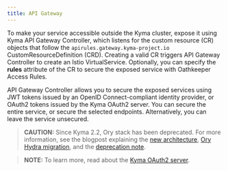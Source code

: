 ```yaml
---
title: API Gateway
---
```


To make your service accessible outside the Kyma cluster, expose it using Kyma API Gateway Controller, which listens for the custom resource (CR) objects that follow the `apirules.gateway.kyma-project.io` CustomResourceDefinition (CRD). Creating a valid CR triggers API Gateway Controller to create an Istio VirtualService. Optionally, you can specify the **rules** attribute of the CR to secure the exposed service with Oathkeeper Access Rules.

API Gateway Controller allows you to secure the exposed services using JWT tokens issued by an OpenID Connect-compliant identity provider, or OAuth2 tokens issued by the Kyma OAuth2 server. You can secure the entire service, or secure the selected endpoints. Alternatively, you can leave the service unsecured.

>**CAUTION:** Since Kyma 2.2, Ory stack has been deprecated. For more information, see the blogpost explaining the [new architecture](https://blogs.sap.com/2023/02/10/sap-btp-kyma-runtime-api-gateway-future-architecture-based-on-istio/), [Ory Hydra migration](https://blogs.sap.com/2023/06/06/sap-btp-kyma-runtime-ory-hydra-oauth2-client-migration/), and the [deprecation note](https://github.com/kyma-project/website/blob/main/content/blog-posts/2022-05-04-release-notes-2.2/index.md#ory-stack-deprecation-note).

> **NOTE:** To learn more, read about the [Kyma OAuth2 server](../../../04-operation-guides/security/sec-05-customization-operation.md).
